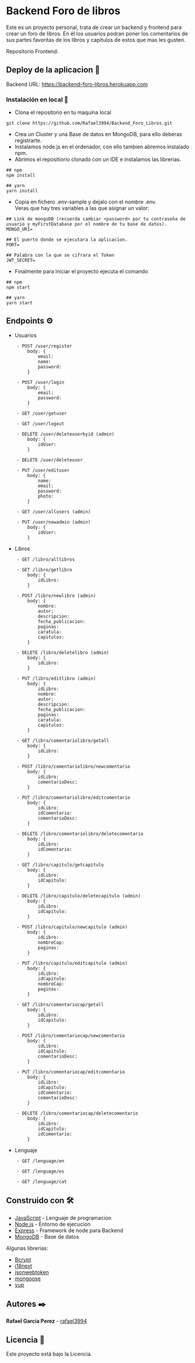 # Backend Foro de libros
Este es un proyecto personal, trata de crear un backend y frontend para crear un foro de libros. En él los usuarios podran poner los comentarios de sus partes favoritas de los libros y capitulos de estos que mas les gusten.

Repositorio Frontend:


## Deploy de la aplicacion 🚀

Backend URL: https://backend-foro-libros.herokuapp.com

### Instalación en local 🔧

* Clona el repositorio en tu maquina local
```
git clone https://github.com/Rafael3994/Backend_Foro_Libros.git
```
* Crea un Cluster y una Base de datos en MongoDB, para ello deberas registrarte.
* Instalamos node.js en el ordenador, con ello tambien abremos instalado npm.
* Abrimos el repositiorio clonado con un IDE e instalamos las librerias.
```
## npm
npm install

## yarn
yarn install
```
* Copia en fichero .env-sample y dejalo con el nombre .env.<br>
Veras que hay tres variables a las que asignar un valor:
```
## Link de mongoDB (recuerda cambiar <password> por tu contraseña de usuario y myFirstDatabase por el nombre de tu base de datos).
MONGO_URI=

## El puerto donde se ejecutara la aplicacion.
PORT=

## Palabra con la que se cifrara el Token
JWT_SECRET=
```

* Finalmente para iniciar el proyecto ejecuta el comando
```
## npm
npm start

## yarn
yarn start
```


## Endpoints ⚙️
* Usuarios
```
    - POST /user/register 
        body: {
            email:
            name:
            password:
        }

    - POST /user/login
        body: {
            email:
            password:
        }
    
    - GET /user/getuser

    - GET /user/logout

    - DELETE /user/deleteuserbyid (admin)
        body: {
            idUser:
        }

    - DELETE /user/deleteuser

    - PUT /user/edituser
        body: {
            name:
            email:
            password:
            photo:
        }

    - GET /user/allusers (admin)

    - PUT /user/newadmin (admin)
        body: {
            idUser:
        }
```
* Libros
```
    - GET /libro/alllibros

    - GET /libro/getlibro
        body: {
            idLibro:
        }
    
    - POST /libro/newlibro (admin)
        body: {
            nombre:
            autor:
            descripcion:
            fecha_publicacion:
            paginas:
            caratula:
            capitulos:
        }
    
    - DELETE /libro/deletelibro (admin)
        body: {
            idLibro:
        }
    
    - PUT /libro/editlibro (admin)
        body: {
            idLibro:
            nombre:
            autor:
            descripcion:
            fecha_publicacion:
            paginas:
            caratula:
            capitulos:
        }

    - GET /libro/comentariolibro/getall
        body: {
            idLibro:
        }
    
    - POST /libro/comentariolibro/newcomentario
        body: {
            idLibro:
            comentarioDesc:
        }

    - PUT /libro/comentariolibro/editcomentario
        body: {
            idLibro:
            idComentario:
            comentarioDesc:
        }
    
    - DELETE /libro/comentariolibro/deletecomentario
        body: {
            idLibro:
            idComentario:
        }

    - GET /libro/capitulo/getcapitulo
        body: {
            idLibro:
            idCapitulo:
        }

    - DELETE /libro/capitulo/deletecapitulo (admin)
        body: {
            idLibro:
            idCapitulo:
        }

    - POST /libro/capitulo/newcapitulo (admin)
        body: {
            idLibro:
            nombreCap:
            paginas:
        }

    - PUT /libro/capitulo/editcapitulo (admin)
        body: {
            idLibro:
            idCapitulo:
            nombreCap:
            paginas:
        }

    - GET /libro/comentariocap/getall
        body: {
            idLibro:
            idCapitulo:
        }

    - POST /libro/comentariocap/newcomentario
        body: {
            idLibro:
            idCapitulo:
            comentarioDesc:
        }

    - PUT /libro/comentariocap/editcomentario
        body: {
            idLibro:
            idCapitulo:
            idComentario:
            comentarioDesc:
        }

    - DELETE /libro/comentariocap/deletecomentario
        body: {
            idLibro:
            idCapitulo:
            idComentario:
        }

```
* Lenguaje
```
    - GET /lenguage/en

    - GET /lenguage/es

    - GET /lenguage/cat
```

## Construido con 🛠️

* [JavaScript](https://www.javascript.com/) - Lenguaje de programacion
* [Node.js](https://nodejs.org/es/) - Entorno de ejecucion
* [Express](https://expressjs.com/es/) - Framework de node para Backend
* [MongoDB](https://www.mongodb.com/) - Base de datos

Algunas librerias:
* [Bcrypt](https://www.npmjs.com/package/bcrypt)
* [i18next](https://www.npmjs.com/package/i18next)
* [jsonwebtoken](https://www.npmjs.com/package/jsonwebtoken)
* [mongoose](https://www.npmjs.com/package/mongoose)
* [yup](https://www.npmjs.com/package/yup)


## Autores ✒️

 **Rafael Garcia Perez** - [rafael3994](https://github.com/Rafael3994)

## Licencia 📄

Este proyecto está bajo la Licencia.